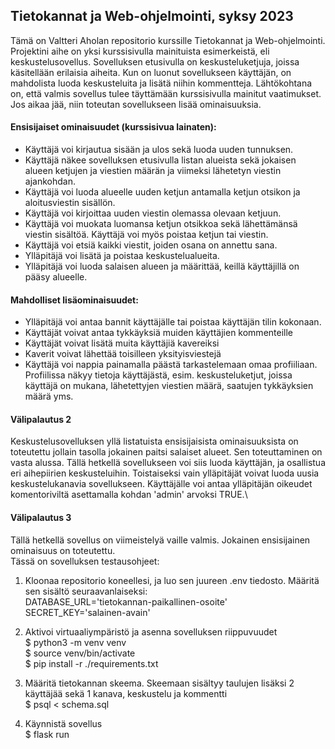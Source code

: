 ## Tietokannat ja Web-ohjelmointi, syksy 2023

Tämä on Valtteri Aholan repositorio kurssille Tietokannat ja Web-ohjelmointi. Projektini aihe on yksi kurssisivulla mainituista esimerkeistä, eli keskustelusovellus.
Sovelluksen etusivulla on keskusteluketjuja, joissa käsitellään erilaisia aiheita. Kun on luonut sovellukseen käyttäjän, on mahdolista luoda keskusteluita ja
lisätä niihin kommentteja. Lähtökohtana on, että valmis sovellus tulee täyttämään kurssisivulla mainitut vaatimukset. Jos aikaa jää, niin toteutan sovellukseen lisää ominaisuuksia.

#### Ensisijaiset ominaisuudet (kurssisivua lainaten):
- Käyttäjä voi kirjautua sisään ja ulos sekä luoda uuden tunnuksen.
- Käyttäjä näkee sovelluksen etusivulla listan alueista sekä jokaisen alueen ketjujen ja viestien määrän ja viimeksi lähetetyn viestin ajankohdan.
- Käyttäjä voi luoda alueelle uuden ketjun antamalla ketjun otsikon ja aloitusviestin sisällön.
- Käyttäjä voi kirjoittaa uuden viestin olemassa olevaan ketjuun.
- Käyttäjä voi muokata luomansa ketjun otsikkoa sekä lähettämänsä viestin sisältöä. Käyttäjä voi myös poistaa ketjun tai viestin.
- Käyttäjä voi etsiä kaikki viestit, joiden osana on annettu sana.
- Ylläpitäjä voi lisätä ja poistaa keskustelualueita.
- Ylläpitäjä voi luoda salaisen alueen ja määrittää, keillä käyttäjillä on pääsy alueelle.

#### Mahdolliset lisäominaisuudet:
- Ylläpitäjä voi antaa bannit käyttäjälle tai poistaa käyttäjän tilin kokonaan.
- Käyttäjät voivat antaa tykkäyksiä muiden käyttäjien kommenteille
- Käyttäjät voivat lisätä muita käyttäjiä kavereiksi
- Kaverit voivat lähettää toisilleen yksityisviestejä
- Käyttäjä voi nappia painamalla päästä tarkastelemaan omaa profiiliaan. Profiilissa näkyy tietoja käyttäjästä, esim. keskusteluketjut, joissa käyttäjä on mukana,
  lähetettyjen viestien määrä, saatujen tykkäyksien määrä yms.

#### Välipalautus 2
Keskustelusovelluksen yllä listatuista ensisijaisista ominaisuuksista on toteutettu jollain tasolla jokainen paitsi salaiset alueet. Sen toteuttaminen on vasta alussa. 
Tällä hetkellä sovellukseen voi siis luoda käyttäjän, ja osallistua eri aihepiirien keskusteluihin. Toistaiseksi vain ylläpitäjät voivat luoda uusia keskustelukanavia sovellukseen.
Käyttäjälle voi antaa ylläpitäjän oikeudet komentoriviltä asettamalla kohdan 'admin' arvoksi TRUE.\

#### Välipalautus 3

Tällä hetkellä sovellus on viimeistelyä vaille valmis. Jokainen ensisijainen ominaisuus on toteutettu.\
Tässä on sovelluksen testausohjeet:

1. Kloonaa repositorio koneellesi, ja luo sen juureen .env tiedosto. Määritä sen sisältö seuraavanlaiseksi:\
DATABASE_URL='tietokannan-paikallinen-osoite'\
SECRET_KEY='salainen-avain'

2. Aktivoi virtuaaliympäristö ja asenna sovelluksen riippuvuudet\
$ python3 -m venv venv\
$ source venv/bin/activate\
$ pip install -r ./requirements.txt

3. Määritä tietokannan skeema. Skeemaan sisältyy taulujen lisäksi 2 käyttäjää sekä 1 kanava, keskustelu ja kommentti\
$ psql < schema.sql

4. Käynnistä sovellus\
$ flask run
